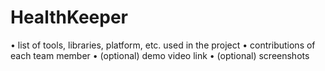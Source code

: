 # HealthKeeper
• list of tools, libraries, platform, etc. used in the project
• contributions of each team member
• (optional) demo video link
• (optional) screenshots
